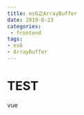 ```yaml
---
title: es6之ArrayBuffer
date: 2019-8-23
categories: 
 - frontend
tags:
- es6
- ArrayBuffer
---
```

# TEST
 vue